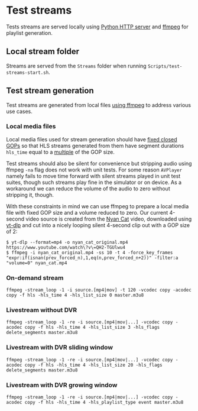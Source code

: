 # Test streams

Tests streams are served locally using [Python HTTP server](https://docs.python.org/3/library/http.server.html) and [ffmpeg](https://ffmpeg.org) for playlist generation.

## Local stream folder

Streams are served from the `Streams` folder when running `Scripts/test-streams-start.sh`.

## Test stream generation

Test streams are generated from local files [using ffmpeg](https://ffmpeg.org/ffmpeg-formats.html) to address various use cases.

### Local media files

Local media files used for stream generation should have [fixed closed GOPs](https://marcinchmiel.com/articles/2020-10/why-you-should-force-fixed-closed-gops-and-how-to-do-it-in-ffmpeg/#making-it-work-with-ffmpeg) so that HLS streams generated from them have segment durations `hls_time` equal to a [multiple](https://superuser.com/a/1600616) of the GOP size.

Test streams should also be silent for convenience but stripping audio using ffmpeg `-na` flag does not work with unit tests. For some reason `AVPlayer` namely fails to move time forward with silent streams played in unit test suites, though such streams play fine in the simulator or on device. As a workaround we can reduce the volume of the audio to zero without stripping it, though.

With these constraints in mind we can use ffmpeg to prepare a local media file with fixed GOP size and a volume reduced to zero. Our current 4-second video source is created from the [Nyan Cat](https://www.youtube.com/watch?v=QH2-TGUlwu4) video, downloaded using [yt-dlp](https://github.com/yt-dlp/yt-dlp) and cut into a nicely looping silent 4-second clip out with a GOP size of 2:

```shell
$ yt-dlp --format=mp4 -o nyan_cat_original.mp4 https://www.youtube.com/watch\?v\=QH2-TGUlwu4
$ ffmpeg -i nyan_cat_original.mp4 -ss 10 -t 4 -force_key_frames "expr:if(isnan(prev_forced_n),1,eq(n,prev_forced_n+2))" -filter:a "volume=0" nyan_cat.mp4
```

### On-demand stream

```shell
ffmpeg -stream_loop -1 -i source.[mp4|mov] -t 120 -vcodec copy -acodec copy -f hls -hls_time 4 -hls_list_size 0 master.m3u8
```

### Livestream without DVR

```shell
ffmpeg -stream_loop -1 -re -i source.[mp4|mov|...] -vcodec copy -acodec copy -f hls -hls_time 4 -hls_list_size 3 -hls_flags delete_segments master.m3u8
```

### Livestream with DVR sliding window

```shell
ffmpeg -stream_loop -1 -re -i source.[mp4|mov|...] -vcodec copy -acodec copy -f hls -hls_time 4 -hls_list_size 20 -hls_flags delete_segments master.m3u8
```

### Livestream with DVR growing window

```shell
ffmpeg -stream_loop -1 -re -i source.[mp4|mov|...] -vcodec copy -acodec copy -f hls -hls_time 4 -hls_playlist_type event master.m3u8
```
